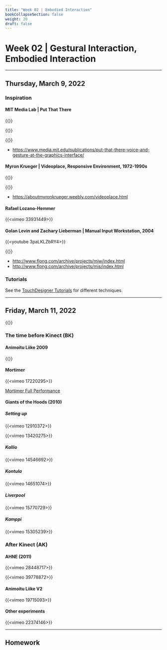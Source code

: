 ```yaml
---
title: "Week 02 | Embodied Interaction"
bookCollapseSection: false
weight: 20
draft: false
---
```


# Week 02 | Gestural Interaction, Embodied Interaction

---

## Thursday, March 9, 2022

### Inspiration

#### MIT Media Lab | Put That There

{{<youtube RyBEUyEtxQo>}}

{{<youtube sC5Zg0fU2e8>}}

{{<youtube CbIn8p4_4CQ>}}

- https://www.media.mit.edu/publications/put-that-there-voice-and-gesture-at-the-graphics-interface/

#### Myron Krueger | Videoplace, Responsive Environment, 1972-1990s

{{<youtube dmmxVA5xhuo>}}

{{<youtube d4DUIeXSEpk>}}

- https://aboutmyronkrueger.weebly.com/videoplace.html

#### Rafael Lozano-Hemmer 

{{<vimeo 33931449>}}

#### Golan Levin and Zachary Lieberman | Manual Input Workstation, 2004

{{<youtube 3paLKLZbRY4>}}

{{<youtube cWj59xTVUDY>}}

- http://www.flong.com/archive/projects/miw/index.html
- http://www.flong.com/archive/projects/mis/index.html


### Tutorials

See the [TouchDesigner Tutorials](../tutorials/) for different techniques.

---

## Friday, March 11, 2022

{{<youtube d-yHULQ2V5c>}}

### The time before Kinect (BK)

#### Animoitu Liike 2009

{{<youtube SdYoUv858yg>}}

#### Mortimer

{{<vimeo 17220295>}}

[Mortimer Full Performance](https://vimeo.com/48965637)

#### Giants of the Hoods (2010)

##### Setting up

{{<vimeo 12910372>}}

{{<vimeo 13420275>}}

##### Kallio

{{<vimeo 14546692>}}

##### Kontula

{{<vimeo 14651074>}}

##### Liverpool 
{{<vimeo 15770729>}}

##### Kamppi

{{<vimeo 15305239>}}

### After Kinect (AK)

#### AHNE (2011)

{{<vimeo 28448717>}}

{{<vimeo 39778872>}}

#### Animoitu Liike V2

{{<vimeo 19715093>}}

#### Other experiments

{{<vimeo 22374146>}}

---

## Homework
